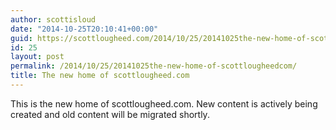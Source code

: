 ```yaml
---
author: scottisloud
date: "2014-10-25T20:10:41+00:00"
guid: https://scottlougheed.com/2014/10/25/20141025the-new-home-of-scottlougheedcom/
id: 25
layout: post
permalink: /2014/10/25/20141025the-new-home-of-scottlougheedcom/
title: The new home of scottlougheed.com
---
```

This is the new home of scottlougheed.com. New content is actively being created and old content will be migrated shortly.

